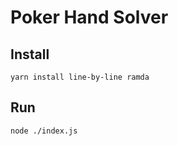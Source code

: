 # Poker Hand Solver

## Install

```
yarn install line-by-line ramda
```
  
## Run
  
```
node ./index.js
```